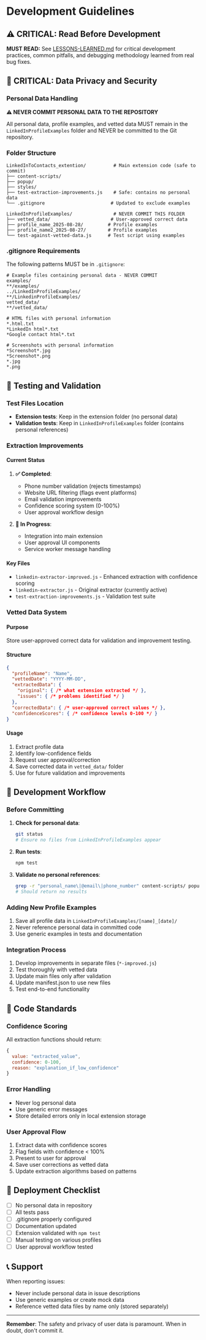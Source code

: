 # Development Guidelines

## ⚠️ CRITICAL: Read Before Development
**MUST READ:** See [LESSONS-LEARNED.md](./LESSONS-LEARNED.md) for critical development practices, common pitfalls, and debugging methodology learned from real bug fixes.

## 🚨 CRITICAL: Data Privacy and Security

### Personal Data Handling

**⚠️ NEVER COMMIT PERSONAL DATA TO THE REPOSITORY**

All personal data, profile examples, and vetted data MUST remain in the `LinkedInProfileExamples` folder and NEVER be committed to the Git repository.

### Folder Structure

```
LinkedInToContacts_extention/          # Main extension code (safe to commit)
├── content-scripts/
├── popup/
├── styles/
├── test-extraction-improvements.js    # Safe: contains no personal data
└── .gitignore                        # Updated to exclude examples

LinkedInProfileExamples/               # NEVER COMMIT THIS FOLDER
├── vetted_data/                      # User-approved correct data
├── profile_name_2025-08-28/         # Profile examples
├── profile_name2_2025-08-27/        # Profile examples
└── test-against-vetted-data.js      # Test script using examples
```

### .gitignore Requirements

The following patterns MUST be in `.gitignore`:

```gitignore
# Example files containing personal data - NEVER COMMIT
examples/
**/examples/
../LinkedInProfileExamples/
**/LinkedinProfileExamples/
vetted_data/
**/vetted_data/

# HTML files with personal information
*.html.txt
*LinkedIn html*.txt
*Google contact html*.txt

# Screenshots with personal information
*Screenshot*.jpg
*Screenshot*.png
*.jpg
*.png
```

## 🧪 Testing and Validation

### Test Files Location

- **Extension tests**: Keep in the extension folder (no personal data)
- **Validation tests**: Keep in `LinkedInProfileExamples` folder (contains personal references)

### Extraction Improvements

#### Current Status

1. **✅ Completed**: 
   - Phone number validation (rejects timestamps)
   - Website URL filtering (flags event platforms)  
   - Email validation improvements
   - Confidence scoring system (0-100%)
   - User approval workflow design

2. **🔄 In Progress**:
   - Integration into main extension
   - User approval UI components
   - Service worker message handling

#### Key Files

- `linkedin-extractor-improved.js` - Enhanced extraction with confidence scoring
- `linkedin-extractor.js` - Original extractor (currently active)
- `test-extraction-improvements.js` - Validation test suite

### Vetted Data System

#### Purpose
Store user-approved correct data for validation and improvement testing.

#### Structure
```json
{
  "profileName": "Name",
  "vettedDate": "YYYY-MM-DD",
  "extractedData": {
    "original": { /* what extension extracted */ },
    "issues": { /* problems identified */ }
  },
  "correctedData": { /* user-approved correct values */ },
  "confidenceScores": { /* confidence levels 0-100 */ }
}
```

#### Usage
1. Extract profile data
2. Identify low-confidence fields  
3. Request user approval/correction
4. Save corrected data in `vetted_data/` folder
5. Use for future validation and improvements

## 🔧 Development Workflow

### Before Committing

1. **Check for personal data**: 
   ```bash
   git status
   # Ensure no files from LinkedInProfileExamples appear
   ```

2. **Run tests**:
   ```bash
   npm test
   ```

3. **Validate no personal references**:
   ```bash
   grep -r "personal_name\|@email\|phone_number" content-scripts/ popup/ styles/
   # Should return no results
   ```

### Adding New Profile Examples

1. Save all profile data in `LinkedInProfileExamples/[name]_[date]/`
2. Never reference personal data in committed code
3. Use generic examples in tests and documentation

### Integration Process

1. Develop improvements in separate files (`*-improved.js`)
2. Test thoroughly with vetted data
3. Update main files only after validation
4. Update manifest.json to use new files
5. Test end-to-end functionality

## 📝 Code Standards

### Confidence Scoring

All extraction functions should return:
```javascript
{
  value: "extracted_value",
  confidence: 0-100,
  reason: "explanation_if_low_confidence"
}
```

### Error Handling

- Never log personal data
- Use generic error messages
- Store detailed errors only in local extension storage

### User Approval Flow

1. Extract data with confidence scores
2. Flag fields with confidence < 100%
3. Present to user for approval
4. Save user corrections as vetted data
5. Update extraction algorithms based on patterns

## 🚀 Deployment Checklist

- [ ] No personal data in repository
- [ ] All tests pass
- [ ] .gitignore properly configured
- [ ] Documentation updated
- [ ] Extension validated with `npm test`
- [ ] Manual testing on various profiles
- [ ] User approval workflow tested

## 📞 Support

When reporting issues:
- Never include personal data in issue descriptions
- Use generic examples or create mock data
- Reference vetted data files by name only (stored separately)

---

**Remember**: The safety and privacy of user data is paramount. When in doubt, don't commit it.